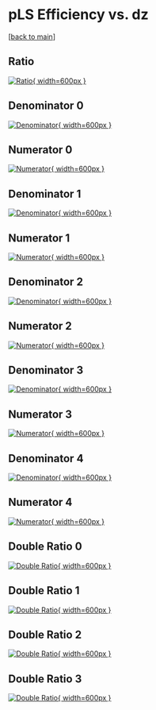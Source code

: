 # pLS Efficiency vs. dz

[[back to main](./)]



## Ratio

[![Ratio](../mtv/var/pLS_xtr_321_0_eff_dz.png){ width=600px }](../mtv/var/pLS_xtr_321_0_eff_dz.pdf)

## Denominator 0

[![Denominator](../mtv/den/pLS_xtr_321_0_eff_dz_den0.png){ width=600px }](../mtv/den/pLS_xtr_321_0_eff_dz_den0.pdf)

## Numerator 0

[![Numerator](../mtv/num/pLS_xtr_321_0_eff_dz_num0.png){ width=600px }](../mtv/num/pLS_xtr_321_0_eff_dz_num0.pdf)

## Denominator 1

[![Denominator](../mtv/den/pLS_xtr_321_0_eff_dz_den1.png){ width=600px }](../mtv/den/pLS_xtr_321_0_eff_dz_den1.pdf)

## Numerator 1

[![Numerator](../mtv/num/pLS_xtr_321_0_eff_dz_num1.png){ width=600px }](../mtv/num/pLS_xtr_321_0_eff_dz_num1.pdf)

## Denominator 2

[![Denominator](../mtv/den/pLS_xtr_321_0_eff_dz_den2.png){ width=600px }](../mtv/den/pLS_xtr_321_0_eff_dz_den2.pdf)

## Numerator 2

[![Numerator](../mtv/num/pLS_xtr_321_0_eff_dz_num2.png){ width=600px }](../mtv/num/pLS_xtr_321_0_eff_dz_num2.pdf)

## Denominator 3

[![Denominator](../mtv/den/pLS_xtr_321_0_eff_dz_den3.png){ width=600px }](../mtv/den/pLS_xtr_321_0_eff_dz_den3.pdf)

## Numerator 3

[![Numerator](../mtv/num/pLS_xtr_321_0_eff_dz_num3.png){ width=600px }](../mtv/num/pLS_xtr_321_0_eff_dz_num3.pdf)

## Denominator 4

[![Denominator](../mtv/den/pLS_xtr_321_0_eff_dz_den4.png){ width=600px }](../mtv/den/pLS_xtr_321_0_eff_dz_den4.pdf)

## Numerator 4

[![Numerator](../mtv/num/pLS_xtr_321_0_eff_dz_num4.png){ width=600px }](../mtv/num/pLS_xtr_321_0_eff_dz_num4.pdf)

## Double Ratio 0

[![Double Ratio](../mtv/ratio/pLS_xtr_321_0_eff_dz_ratio0.png){ width=600px }](../mtv/ratio/pLS_xtr_321_0_eff_dz_ratio0.pdf)

## Double Ratio 1

[![Double Ratio](../mtv/ratio/pLS_xtr_321_0_eff_dz_ratio1.png){ width=600px }](../mtv/ratio/pLS_xtr_321_0_eff_dz_ratio1.pdf)

## Double Ratio 2

[![Double Ratio](../mtv/ratio/pLS_xtr_321_0_eff_dz_ratio2.png){ width=600px }](../mtv/ratio/pLS_xtr_321_0_eff_dz_ratio2.pdf)

## Double Ratio 3

[![Double Ratio](../mtv/ratio/pLS_xtr_321_0_eff_dz_ratio3.png){ width=600px }](../mtv/ratio/pLS_xtr_321_0_eff_dz_ratio3.pdf)

